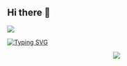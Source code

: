 ## Hi there 👋

<!--
**Yuixiaoyu/Yuixiaoyu** is a ✨ _special_ ✨ repository because its `README.md` (this file) appears on your GitHub profile.

Here are some ideas to get you started:

- 🔭 I’m currently working on ...
- 🌱 I’m currently learning ...
- 👯 I’m looking to collaborate on ...
- 🤔 I’m looking for help with ...
- 💬 Ask me about ...
- 📫 How to reach me: ...
- 😄 Pronouns: ...
- ⚡ Fun fact: ...
-->


<img align="center" src="https://github-readme-stats.vercel.app/api/wakatime?username=Yuixiaoyu&theme=transparent&hide_border=true&layout=compact&langs_count=22" />


[![Typing SVG](https://readme-typing-svg.demolab.com?font=Fira+Code&weight=600&pause=1000&color=1891F6&background=FFFFFF00&center=true&vCenter=true&width=435&lines=Welcome+to+my+GitHub;%E6%84%BF%E4%BD%A0%E7%9A%84%E6%AF%8F%E4%B8%80%E6%AC%A1%E5%8A%AA%E5%8A%9B%E9%83%BD%E6%98%AF%E4%B8%BA%E4%BA%86%E6%9B%B4%E5%A5%BD%E7%9A%84%E6%98%8E%E5%A4%A9;%E4%B9%9F%E4%B8%BA%E4%BA%86%E6%9B%B4%E7%BE%8E%E5%A5%BD%E7%9A%84%E8%87%AA%E5%B7%B1;%E5%89%8D%E7%A8%8B%E4%BC%BC%E9%94%A6%EF%BC%8C%E7%A5%9D%E4%BD%A0%EF%BC%8C%E4%B9%9F%E7%A5%9D%E6%88%91%E3%80%82)](https://github.com/Yuixiaoyu/)

<p align="center">
  <a href="https://github.com/Yuixiaoyu/">
    <img src="https://skillicons.dev/icons?i=git,docker,spring,java,c,linux,vue&theme=light" />
  </a>
</p>

